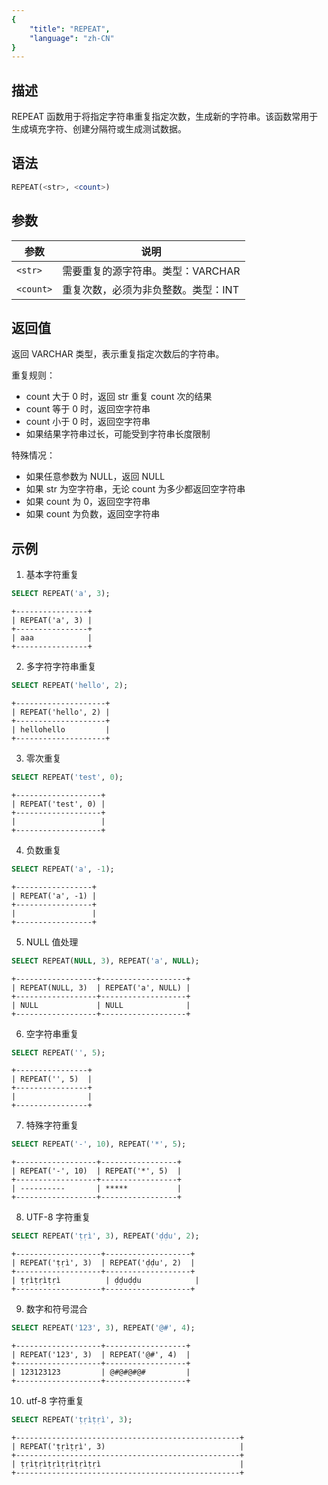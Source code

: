 ```yaml
---
{
    "title": "REPEAT",
    "language": "zh-CN"
}
---
```


## 描述

REPEAT 函数用于将指定字符串重复指定次数，生成新的字符串。该函数常用于生成填充字符、创建分隔符或生成测试数据。

## 语法

```sql
REPEAT(<str>, <count>)
```

## 参数

| 参数 | 说明                        |
| -- |---------------------------|
| `<str>` | 需要重复的源字符串。类型：VARCHAR |
| `<count>` | 重复次数，必须为非负整数。类型：INT |

## 返回值

返回 VARCHAR 类型，表示重复指定次数后的字符串。

重复规则：
- count 大于 0 时，返回 str 重复 count 次的结果
- count 等于 0 时，返回空字符串
- count 小于 0 时，返回空字符串
- 如果结果字符串过长，可能受到字符串长度限制

特殊情况：
- 如果任意参数为 NULL，返回 NULL
- 如果 str 为空字符串，无论 count 为多少都返回空字符串
- 如果 count 为 0，返回空字符串
- 如果 count 为负数，返回空字符串

## 示例

1. 基本字符重复
```sql
SELECT REPEAT('a', 3);
```
```text
+----------------+
| REPEAT('a', 3) |
+----------------+
| aaa            |
+----------------+
```

2. 多字符字符串重复
```sql
SELECT REPEAT('hello', 2);
```
```text
+--------------------+
| REPEAT('hello', 2) |
+--------------------+
| hellohello         |
+--------------------+
```

3. 零次重复
```sql
SELECT REPEAT('test', 0);
```
```text
+-------------------+
| REPEAT('test', 0) |
+-------------------+
|                   |
+-------------------+
```

4. 负数重复
```sql
SELECT REPEAT('a', -1);
```
```text
+-----------------+
| REPEAT('a', -1) |
+-----------------+
|                 |
+-----------------+
```

5. NULL 值处理
```sql
SELECT REPEAT(NULL, 3), REPEAT('a', NULL);
```
```text
+------------------+-------------------+
| REPEAT(NULL, 3)  | REPEAT('a', NULL) |
+------------------+-------------------+
| NULL             | NULL              |
+------------------+-------------------+
```

6. 空字符串重复
```sql
SELECT REPEAT('', 5);
```
```text
+----------------+
| REPEAT('', 5)  |
+----------------+
|                |
+----------------+
```

7. 特殊字符重复
```sql
SELECT REPEAT('-', 10), REPEAT('*', 5);
```
```text
+------------------+-----------------+
| REPEAT('-', 10)  | REPEAT('*', 5)  |
+------------------+-----------------+
| ----------       | *****           |
+------------------+-----------------+
```

8. UTF-8 字符重复
```sql
SELECT REPEAT('ṭṛì', 3), REPEAT('ḍḍu', 2);
```
```text
+-------------------+-------------------+
| REPEAT('ṭṛì', 3)  | REPEAT('ḍḍu', 2)  |
+-------------------+-------------------+
| ṭṛìṭṛìṭṛì          | ḍḍuḍḍu            |
+-------------------+-------------------+
```

9. 数字和符号混合
```sql
SELECT REPEAT('123', 3), REPEAT('@#', 4);
```
```text
+-------------------+------------------+
| REPEAT('123', 3)  | REPEAT('@#', 4)  |
+-------------------+------------------+
| 123123123         | @#@#@#@#         |
+-------------------+------------------+
```

10. utf-8 字符重复
```sql
SELECT REPEAT('ṭṛìṭṛì', 3);
```
```text
+--------------------------------------------------+
| REPEAT('ṭṛìṭṛì', 3)                              |
+--------------------------------------------------+
| ṭṛìṭṛìṭṛìṭṛìṭṛìṭṛì                               |
+--------------------------------------------------+
```
